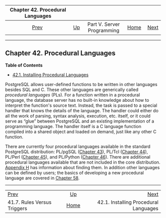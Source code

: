 <!--?xml version="1.0" encoding="UTF-8" standalone="no"?-->

|              Chapter 42. Procedural Languages              |                                                            |                            |                                                       |                                                                      |
| :--------------------------------------------------------: | :--------------------------------------------------------- | :------------------------: | ----------------------------------------------------: | -------------------------------------------------------------------: |
| [Prev](rules-triggers.html "41.7. Rules Versus Triggers")  | [Up](server-programming.html "Part V. Server Programming") | Part V. Server Programming | [Home](index.html "PostgreSQL 17devel Documentation") |  [Next](xplang-install.html "42.1. Installing Procedural Languages") |

***

## Chapter 42. Procedural Languages

**Table of Contents**

* [42.1. Installing Procedural Languages](xplang-install.html)

PostgreSQL allows user-defined functions to be written in other languages besides SQL and C. These other languages are generically called *procedural languages* (PLs). For a function written in a procedural language, the database server has no built-in knowledge about how to interpret the function's source text. Instead, the task is passed to a special handler that knows the details of the language. The handler could either do all the work of parsing, syntax analysis, execution, etc. itself, or it could serve as “glue” between PostgreSQL and an existing implementation of a programming language. The handler itself is a C language function compiled into a shared object and loaded on demand, just like any other C function.

There are currently four procedural languages available in the standard PostgreSQL distribution: PL/pgSQL ([Chapter 43](plpgsql.html "Chapter 43. PL/pgSQL — SQL Procedural Language")), PL/Tcl ([Chapter 44](pltcl.html "Chapter 44. PL/Tcl — Tcl Procedural Language")), PL/Perl ([Chapter 45](plperl.html "Chapter 45. PL/Perl — Perl Procedural Language")), and PL/Python ([Chapter 46](plpython.html "Chapter 46. PL/Python — Python Procedural Language")). There are additional procedural languages available that are not included in the core distribution. [Appendix H](external-projects.html "Appendix H. External Projects") has information about finding them. In addition other languages can be defined by users; the basics of developing a new procedural language are covered in [Chapter 58](plhandler.html "Chapter 58. Writing a Procedural Language Handler").

***

|                                                            |                                                            |                                                                      |
| :--------------------------------------------------------- | :--------------------------------------------------------: | -------------------------------------------------------------------: |
| [Prev](rules-triggers.html "41.7. Rules Versus Triggers")  | [Up](server-programming.html "Part V. Server Programming") |  [Next](xplang-install.html "42.1. Installing Procedural Languages") |
| 41.7. Rules Versus Triggers                                |    [Home](index.html "PostgreSQL 17devel Documentation")   |                                42.1. Installing Procedural Languages |

